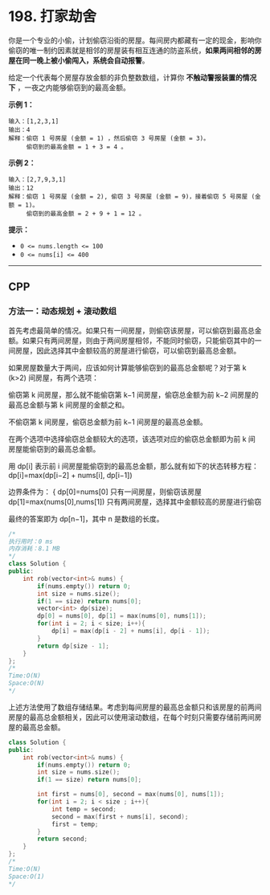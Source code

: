 # 198. 打家劫舍

你是一个专业的小偷，计划偷窃沿街的房屋。每间房内都藏有一定的现金，影响你偷窃的唯一制约因素就是相邻的房屋装有相互连通的防盗系统，**如果两间相邻的房屋在同一晚上被小偷闯入，系统会自动报警**。

给定一个代表每个房屋存放金额的非负整数数组，计算你 **不触动警报装置的情况下** ，一夜之内能够偷窃到的最高金额。

 

**示例 1：**

```
输入：[1,2,3,1]
输出：4
解释：偷窃 1 号房屋 (金额 = 1) ，然后偷窃 3 号房屋 (金额 = 3)。
     偷窃到的最高金额 = 1 + 3 = 4 。
```

**示例 2：**

```
输入：[2,7,9,3,1]
输出：12
解释：偷窃 1 号房屋 (金额 = 2), 偷窃 3 号房屋 (金额 = 9)，接着偷窃 5 号房屋 (金额 = 1)。
     偷窃到的最高金额 = 2 + 9 + 1 = 12 。
```

 

**提示：**

- `0 <= nums.length <= 100`
- `0 <= nums[i] <= 400`

***

## CPP

### 方法一：动态规划 + 滚动数组

首先考虑最简单的情况。如果只有一间房屋，则偷窃该房屋，可以偷窃到最高总金额。如果只有两间房屋，则由于两间房屋相邻，不能同时偷窃，只能偷窃其中的一间房屋，因此选择其中金额较高的房屋进行偷窃，可以偷窃到最高总金额。

如果房屋数量大于两间，应该如何计算能够偷窃到的最高总金额呢？对于第 k (k>2) 间房屋，有两个选项：

偷窃第 k 间房屋，那么就不能偷窃第 k−1 间房屋，偷窃总金额为前 k−2 间房屋的最高总金额与第 k 间房屋的金额之和。

不偷窃第 k 间房屋，偷窃总金额为前 k−1 间房屋的最高总金额。

在两个选项中选择偷窃总金额较大的选项，该选项对应的偷窃总金额即为前 k 间房屋能偷窃到的最高总金额。

用 dp[i] 表示前 i 间房屋能偷窃到的最高总金额，那么就有如下的状态转移方程：
dp[i]=max(dp[i−2] + nums[i], dp[i−1])

边界条件为：
{ 
dp[0]=nums[0]                            只有一间房屋，则偷窃该房屋
dp[1]=max(nums[0],nums[1])  只有两间房屋，选择其中金额较高的房屋进行偷窃


最终的答案即为 dp[n−1]，其中 n 是数组的长度。

```cpp
/*
执行用时：0 ms
内存消耗：8.1 MB
*/
class Solution {
public:
    int rob(vector<int>& nums) {
        if(nums.empty()) return 0;
        int size = nums.size();
        if(1 == size) return nums[0];
        vector<int> dp(size);
        dp[0] = nums[0], dp[1] = max(nums[0], nums[1]);
        for(int i = 2; i < size; i++){
            dp[i] = max(dp[i - 2] + nums[i], dp[i - 1]);
        }
        return dp[size - 1];
    }
};
/*
Time:O(N)
Space:O(N)
*/
```



上述方法使用了数组存储结果。考虑到每间房屋的最高总金额只和该房屋的前两间房屋的最高总金额相关，因此可以使用滚动数组，在每个时刻只需要存储前两间房屋的最高总金额。

```cpp
class Solution {
public:
    int rob(vector<int>& nums) {
        if(nums.empty()) return 0;
        int size = nums.size();
        if(1 == size) return nums[0];

        int first = nums[0], second = max(nums[0], nums[1]);
        for(int i = 2; i < size ; i++){
            int temp = second;
            second = max(first + nums[i], second);
            first = temp;
        }
        return second;
    }
};
/*
Time:O(N)
Space:O(1)
*/
```

